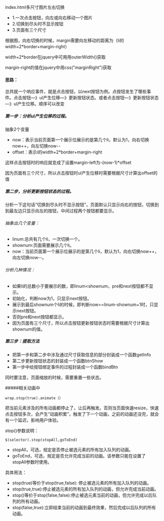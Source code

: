 
index.html多尺寸图片左右切换

- 1.一次点击按钮，向左或向右移动一个图片
- 2.切换到尽头时不显示按钮
- 3.页面有三个尺寸


根据图，向右切换的时候，margin需要向左移动的距离为（li的width+2*border+margin-right）

width+2*border在jquery中可用用outerWidth()获取

margin-right的值在jquery中用css("marginRight")获取


#### 思路：

总共就一个响应事件，就是点击按钮，以next按钮为例。点按钮发生了哪些事件。点击按钮—》ul产生位移—》更新按钮状态。或者点击按钮—》更新按钮状态—》ul产生位移。顺序可以改变


##### 第一步：分析ul产生位移的过程。

抽象2个变量

- now：表示当前页面第一个展示位展示的是第几个li，默认为1，向右切换now++，向左切换now--
- offset：表示i的width+2*border+margin-right

这样点击按钮时的响应就变成了设置margin-left为-(now-1)*offset

因为页面有三个尺寸，所以点击按钮时ul产生位移时需要根据尺寸计算出offset的值


##### 第二步，分析更新按钮状态的过程。

分析一下这句话“切换到尽头时不显示按钮”，页面默认只显示向右的按钮，切换到到最左边只显示向左的按钮，中间过程两个按钮都要显示。

###### 抽象出几个变量：

- linum:总共有几个li，一次切换一个。
- shownum:页面需要展示几个li。
- now：当前页面第一个展示位展示的是第几个li，默认为1，向右切换now++，向左切换now--。

###### 分析几种情况：

- 如果li的总数小于要展示的数，即linum<shownum，pre和next按钮都不显示。
- 初始化，判断now为1，只显示next按钮。
- 展示到最后shownum个li的时候，即判断now==linum-shownum+1时，只显示next按钮。
- 否则pre和next按钮都显示。
- 因为页面有三个尺寸，所以点击按钮更新按钮状态时需要根据尺寸计算出shownum的值。


##### 第三步：提取方法
- 把第一步和第二步中涉及通过尺寸获取信息的部分封装成一个函数getInfo
- 第二步更新按钮状态的封装成一个函数btnShow
- 第一步中给按钮绑定事件的过程封装成一个函数bindBtn

同时要注意，页面缩放的时候，需要重置一些状态。


#####相关动画中


```
wrap.stop(true).animate（）
```

把当前元素涉及的所有动画都停止了，让后再触发。否则当页面快速resize，快速点击按钮多次，会产生“动画积累”，触发了下一个动画，之前的动画还没完，就会有一个延迟，影响用户体验。

stop()参数说明：


```
$(selector).stop(stopAll,goToEnd)
```

- stopAll，可选，规定是否停止被选元素的所有加入队列的动画。
- goToEnd，可选，规定是否允许完成当前的动画。该参数只能在设置了stopAll参数时使用。

具体用法：

- stop(true)等价于stop(true,false): 停止被选元素的所有加入队列的动画。
- stop(true,true):停止被选元素的所有加入队列的动画，但允许完成当前动画。
- stop()等价于stop(false,false):停止被选元素当前的动画，但允许完成以后队列的所有动画。
- stop(false,true):立即结束当前的动画到最终效果，然后完成以后队列的所有动画。

